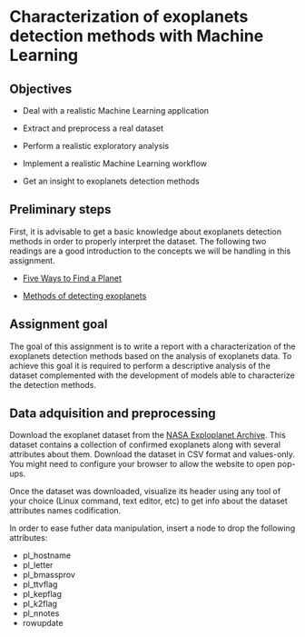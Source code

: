 # Characterization of exoplanets detection methods with Machine Learning

## Objectives

* Deal with a realistic Machine Learning application 

* Extract and preprocess a real dataset

* Perform a realistic exploratory analysis

* Implement a realistic Machine Learning workflow

* Get an insight to exoplanets detection methods

## Preliminary steps

First, it is advisable to get a basic knowledge about exoplanets detection methods in order to properly interpret the dataset. The following two readings are a good introduction to the concepts we will be handling in this assignment.

* [Five Ways to Find a Planet](https://exoplanets.nasa.gov/5-ways-to-find-a-planet/)

* [Methods of detecting exoplanets](https://en.wikipedia.org/wiki/Methods_of_detecting_exoplanets)

## Assignment goal

The goal of this assignment is to write a report with a characterization of the exoplanets detection methods based on the analysis of exoplanets data. To achieve this goal it is required to perform a descriptive analysis of the dataset complemented with the development of models able to characterize the detection methods.

## Data adquisition and preprocessing

Download the exoplanet dataset from the [NASA Exploplanet Archive](https://exoplanetarchive.ipac.caltech.edu/cgi-bin/TblView/nph-tblView?app=ExoTbls&config=planets). This dataset contains a collection of confirmed exoplanets along with several attributes about them. Download the dataset in CSV format and values-only. You might need to configure your browser to allow the website to open pop-ups.

Once the dataset was downloaded, visualize its header using any tool of your choice (Linux command, text editor, etc) to get info about the dataset attributes names codification.

In order to ease futher data manipulation, insert a node to drop the following attributes:

* pl_hostname
* pl_letter
* pl_bmassprov
* pl_ttvflag
* pl_kepflag
* pl_k2flag
* pl_nnotes
* rowupdate
